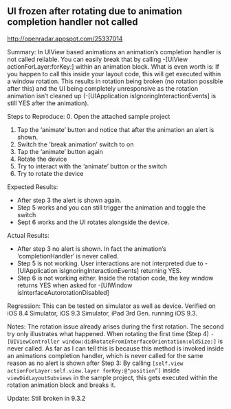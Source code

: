 ## UI frozen after rotating due to animation completion handler not called

http://openradar.appspot.com/25337014

Summary:
In UIView based animations an animation’s completion handler is not called reliable. You can easily break that by calling -[UIView actionForLayer:forKey:] within an animation block.
What is even worth is: If you happen to call this inside your layout code, this will get executed within a window rotation. This results in rotation being broken (no rotation possible after this) and the UI being completely unresponsive as the rotation animation isn’t cleaned up (-[UIApplication isIgnoringInteractionEvents] is still YES after the animation).

Steps to Reproduce:
0. Open the attached sample project
1. Tap the ‘animate’ button and notice that after the animation an alert is shown.
2. Switch the ‘break animation’ switch to on
3. Tap the ‘animate’ button again
4. Rotate the device
5. Try to interact with the ‘animate’ button or the switch
6. Try to rotate the device

Expected Results:
- After step 3 the alert is shown again.
- Step 5 works and you can still trigger the animation and toggle the switch
- Sept 6 works and the UI rotates alongside the device.

Actual Results:
- After step 3 no alert is shown. In fact the animation’s ‘completionHandler’ is never called.
- Step 5 is not working. User interactions are not interpreted due to -[UIApplication isIgnoringInteractionEvents] returning YES.
- Step 6 is not working either. Inside the rotation code, the key window returns YES when asked for -[UIWindow isInterfaceAutorotationDisabled]

Regression:
This can be tested on simulator as well as device. Verified on iOS 8.4 Simulator, iOS 9.3 Simulator, iPad 3rd Gen. running iOS 9.3.

Notes:
The rotation issue already arises during the first rotation. The second try only illustrates what happened. When rotating the first time (Step 4) `-[UIViewController window:didRotateFromInterfaceOrientation:oldSize:]` is never called. As far as I can tell this is because this method is invoked inside an animations completion handler, which is never called for the same reason as no alert is shown after Step 3: By calling `[self.view actionForLayer:self.view.layer forKey:@"position”]` inside `viewDidLayoutSubviews` in the sample project, this gets executed within the rotation animation block and breaks it.

Update: Still broken in 9.3.2
